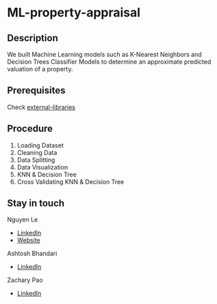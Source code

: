 # ML-property-appraisal

## Description
We built Machine Learning models such as K-Nearest Neighbors and Decision Trees Classifier Models to determine an approximate predicted valuation of a property.‍

## Prerequisites
Check [external-libraries](https://github.com/FilipLe/ML-property-appraisal/tree/main/external-libraries)

## Procedure 
1. Loading Dataset
2. Cleaning Data
3. Data Splitting
4. Data Visualization
5. KNN & Decision Tree
6. Cross Validating KNN & Decision Tree

## Stay in touch
Nguyen Le
- [LinkedIn](http://linkedin.com/in/nguyenle04/)
- [Website](http://filiple.github.io)

Ashtosh Bhandari
- [LinkedIn](https://www.linkedin.com/in/ashtosh-bhandari-8056b1246/)

Zachary Pao
- [LinkedIn](https://www.linkedin.com/in/zachary-pao-506788161/)
